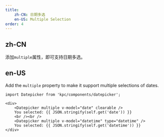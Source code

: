 ```yaml
---
title: 
    zh-CN: 日期多选
    en-US: Multiple Selection
order: 4
---
```


## zh-CN

添加`multiple`属性，即可支持日期多选。

## en-US

Add the `multiple` property to make it support multiple selections of dates.

```vdt
import Datepicker from 'kpc/components/datepicker';

<div>
    <Datepicker multiple v-model="date" clearable />
    You selected: {{ JSON.stringify(self.get('date')) }}
    <br /><br />
    <Datepicker multiple v-model="datetime" type="datetime" />
    You selected: {{ JSON.stringify(self.get('datetime')) }}
</div>
```
